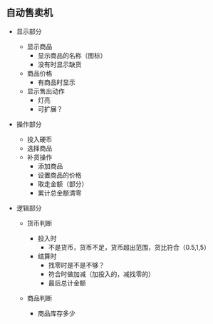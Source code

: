

## 自动售卖机

- 显示部分

  - 显示商品
    - 显示商品的名称（图标）
    - 没有时显示缺货
  - 商品价格
    - 有商品时显示
  - 显示售出动作
    - 灯亮
    - 可扩展？

- 操作部分

  - 投入硬币
  - 选择商品
  - 补货操作
    - 添加商品
    - 设置商品的价格
    - 取走金额（部分）
    - 累计总金额清零

- 逻辑部分

  - 货币判断

    - 投入时
      - 不是货币，货币不足，货币超出范围，货比符合（0.5,1,5）
    - 结算时
      - 找零时是不是不够？
      - 符合时做加减（加投入的，减找零的）
      - 最后总计金额

  - 商品判断

    - 商品库存多少

    
